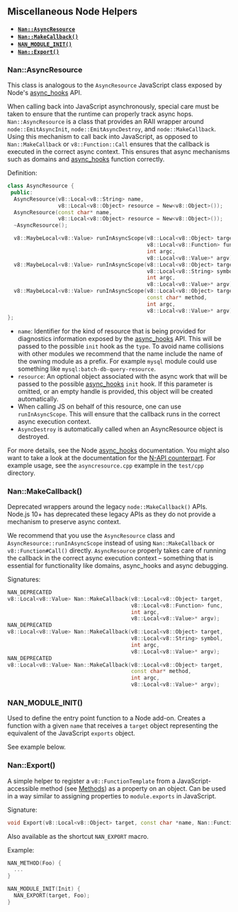 




























<extoc></extoc>

## Miscellaneous Node Helpers

 - <a href="#api_nan_asyncresource"><b><code>Nan::AsyncResource</code></b></a>
 - <a href="#api_nan_make_callback"><b><code>Nan::MakeCallback()</code></b></a>
 - <a href="#api_nan_module_init"><b><code>NAN_MODULE_INIT()</code></b></a>
 - <a href="#api_nan_export"><b><code>Nan::Export()</code></b></a>

<a name="api_nan_asyncresource"></a>
### Nan::AsyncResource

This class is analogous to the `AsyncResource` JavaScript class exposed by Node's [async_hooks][] API.

When calling back into JavaScript asynchronously, special care must be taken to ensure that the runtime can properly track
async hops. `Nan::AsyncResource` is a class that provides an RAII wrapper around `node::EmitAsyncInit`, `node::EmitAsyncDestroy`,
and `node::MakeCallback`. Using this mechanism to call back into JavaScript, as opposed to `Nan::MakeCallback` or
`v8::Function::Call` ensures that the callback is executed in the correct async context. This ensures that async mechanisms
such as domains and [async_hooks][] function correctly.

Definition:

```c++
class AsyncResource {
 public:
  AsyncResource(v8::Local<v8::String> name,
                v8::Local<v8::Object> resource = New<v8::Object>());
  AsyncResource(const char* name,
                v8::Local<v8::Object> resource = New<v8::Object>());
  ~AsyncResource();

  v8::MaybeLocal<v8::Value> runInAsyncScope(v8::Local<v8::Object> target,
                                            v8::Local<v8::Function> func,
                                            int argc,
                                            v8::Local<v8::Value>* argv);
  v8::MaybeLocal<v8::Value> runInAsyncScope(v8::Local<v8::Object> target,
                                            v8::Local<v8::String> symbol,
                                            int argc,
                                            v8::Local<v8::Value>* argv);
  v8::MaybeLocal<v8::Value> runInAsyncScope(v8::Local<v8::Object> target,
                                            const char* method,
                                            int argc,
                                            v8::Local<v8::Value>* argv);
};
```

* `name`: Identifier for the kind of resource that is being provided for diagnostics information exposed by the [async_hooks][]
  API. This will be passed to the possible `init` hook as the `type`. To avoid name collisions with other modules we recommend
  that the name include the name of the owning module as a prefix. For example `mysql` module could use something like
  `mysql:batch-db-query-resource`.
* `resource`: An optional object associated with the async work that will be passed to the possible [async_hooks][]
  `init` hook. If this parameter is omitted, or an empty handle is provided, this object will be created automatically.
* When calling JS on behalf of this resource, one can use `runInAsyncScope`. This will ensure that the callback runs in the
  correct async execution context.
* `AsyncDestroy` is automatically called when an AsyncResource object is destroyed.

For more details, see the Node [async_hooks][] documentation. You might also want to take a look at the documentation for the
[N-API counterpart][napi]. For example usage, see the `asyncresource.cpp` example in the `test/cpp` directory.

<a name="api_nan_make_callback"></a>
### Nan::MakeCallback()

Deprecated wrappers around the legacy `node::MakeCallback()` APIs. Node.js 10+
has deprecated these legacy APIs as they do not provide a mechanism to preserve
async context.

We recommend that you use the `AsyncResource` class and `AsyncResource::runInAsyncScope` instead of using `Nan::MakeCallback` or
`v8::Function#Call()` directly. `AsyncResource` properly takes care of running the callback in the correct async execution
context – something that is essential for functionality like domains, async_hooks and async debugging.

Signatures:

```c++
NAN_DEPRECATED
v8::Local<v8::Value> Nan::MakeCallback(v8::Local<v8::Object> target,
                                       v8::Local<v8::Function> func,
                                       int argc,
                                       v8::Local<v8::Value>* argv);
NAN_DEPRECATED
v8::Local<v8::Value> Nan::MakeCallback(v8::Local<v8::Object> target,
                                       v8::Local<v8::String> symbol,
                                       int argc,
                                       v8::Local<v8::Value>* argv);
NAN_DEPRECATED
v8::Local<v8::Value> Nan::MakeCallback(v8::Local<v8::Object> target,
                                       const char* method,
                                       int argc,
                                       v8::Local<v8::Value>* argv);
```


<a name="api_nan_module_init"></a>
### NAN_MODULE_INIT()

Used to define the entry point function to a Node add-on. Creates a function with a given `name` that receives a `target` object representing the equivalent of the JavaScript `exports` object.

See example below.

<a name="api_nan_export"></a>
### Nan::Export()

A simple helper to register a `v8::FunctionTemplate` from a JavaScript-accessible method (see [Methods](./methods.md)) as a property on an object. Can be used in a way similar to assigning properties to `module.exports` in JavaScript.

Signature:

```c++
void Export(v8::Local<v8::Object> target, const char *name, Nan::FunctionCallback f)
```

Also available as the shortcut `NAN_EXPORT` macro.

Example:

```c++
NAN_METHOD(Foo) {
  ...
}

NAN_MODULE_INIT(Init) {
  NAN_EXPORT(target, Foo);
}
```

[async_hooks]: https://nodejs.org/dist/latest-v9.x/docs/api/async_hooks.html
[napi]: https://nodejs.org/dist/latest-v9.x/docs/api/n-api.html#n_api_custom_asynchronous_operations
